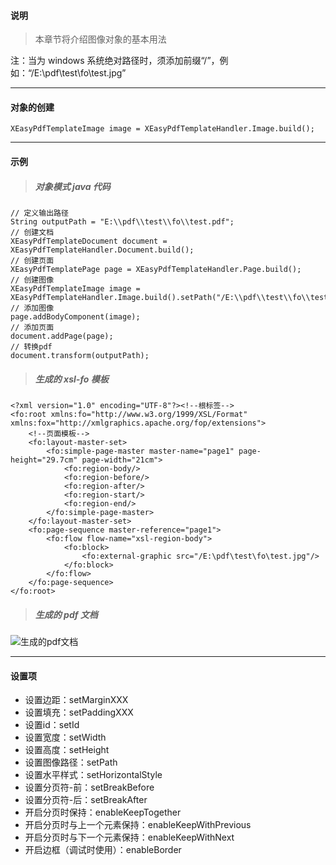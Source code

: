#### 说明

> 本章节将介绍图像对象的基本用法

注：当为 windows 系统绝对路径时，须添加前缀“/”，例如：“/E:\pdf\test\fo\test.jpg”

---

#### 对象的创建

```
XEasyPdfTemplateImage image = XEasyPdfTemplateHandler.Image.build();
```

---

#### 示例

> ##### 对象模式 java 代码
```
// 定义输出路径
String outputPath = "E:\\pdf\\test\\fo\\test.pdf";
// 创建文档
XEasyPdfTemplateDocument document = XEasyPdfTemplateHandler.Document.build();
// 创建页面
XEasyPdfTemplatePage page = XEasyPdfTemplateHandler.Page.build();
// 创建图像
XEasyPdfTemplateImage image = XEasyPdfTemplateHandler.Image.build().setPath("/E:\\pdf\\test\\fo\\test.jpg");
// 添加图像
page.addBodyComponent(image);
// 添加页面
document.addPage(page);
// 转换pdf
document.transform(outputPath);
```

> ##### 生成的 xsl-fo 模板
```
<?xml version="1.0" encoding="UTF-8"?><!--根标签-->
<fo:root xmlns:fo="http://www.w3.org/1999/XSL/Format" xmlns:fox="http://xmlgraphics.apache.org/fop/extensions">
    <!--页面模板-->
    <fo:layout-master-set>
        <fo:simple-page-master master-name="page1" page-height="29.7cm" page-width="21cm">
            <fo:region-body/>
            <fo:region-before/>
            <fo:region-after/>
            <fo:region-start/>
            <fo:region-end/>
        </fo:simple-page-master>
    </fo:layout-master-set>
    <fo:page-sequence master-reference="page1">
        <fo:flow flow-name="xsl-region-body">
            <fo:block>
                <fo:external-graphic src="/E:\pdf\test\fo\test.jpg"/>
            </fo:block>
        </fo:flow>
    </fo:page-sequence>
</fo:root>
```

> ##### 生成的 pdf 文档

![生成的pdf文档](https://oscimg.oschina.net/oscnet/up-f394f9da0bbeda9ae27909e005913557747.png)

---

#### 设置项
- 设置边距：setMarginXXX
- 设置填充：setPaddingXXX
- 设置id：setId
- 设置宽度：setWidth
- 设置高度：setHeight
- 设置图像路径：setPath
- 设置水平样式：setHorizontalStyle
- 设置分页符-前：setBreakBefore
- 设置分页符-后：setBreakAfter
- 开启分页时保持：enableKeepTogether
- 开启分页时与上一个元素保持：enableKeepWithPrevious
- 开启分页时与下一个元素保持：enableKeepWithNext
- 开启边框（调试时使用）：enableBorder
